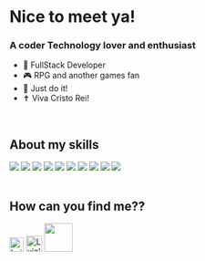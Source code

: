# Nice to meet ya! 

### A coder Technology lover and enthusiast

- 🚀 FullStack Developer  
- 🎮 RPG and another games fan
- 👊 Just do it! 
- ✝️ Viva Cristo Rei!
</br>

## About my skills
<img src="https://img.shields.io/static/v1?label=Delphi&message=100%&color=EE1F35&style=flat&logo=delphi"/> <img src="https://img.shields.io/static/v1?label=PHP&message=60%&color=777BB4&style=flat&logo=php"/>
<img src="https://img.shields.io/static/v1?label=C Sharp&message=60%&color=239120&style=flat&logo=C Sharp"/>
<img src="https://img.shields.io/static/v1?label=PostgreSQL&message=100%&color=336791&style=flat&logo=PostgreSQL"/>
<img src="https://img.shields.io/static/v1?label=GraphQL&message=40%&color=E10098&style=flat&logo=GraphQL"/>
<img src="https://img.shields.io/static/v1?label=SQLServer&message=70%&color=CC2927&style=flat&logo=SQLServer"/>
<img src="https://img.shields.io/static/v1?label=Oracle&message=70%&color=F80000&style=flat&logo=Oracle"/>
<img src="https://img.shields.io/static/v1?label=Docker&message=30%&color=2496ED&style=flat&logo=Docker"/>
<img src="https://img.shields.io/static/v1?label=HTML5&message=70%&color=E34F26&style=flat&logo=HTML5"/>
<img src="https://img.shields.io/static/v1?label=CSS3&message=70%&color=1572B6&style=flat&logo=CSS3"/>
</br>
</br>

## How can you find me?? 

<a align="left" href="https://www.linkedin.com/in/luizfelipetozatti/" target="_blank"><img alt="Luiz's Linkedin" src="https://emojis.slackmojis.com/emojis/images/1470343326/711/linkedin.png?1470343326" width="25"/></a>   <a href="mailto:luizfelipetozatti@hotmail.com"><img alt="Luiz's outlook account" src="https://upload.wikimedia.org/wikipedia/commons/thumb/b/b1/Outlook_hi-res_icon_%282019%29.svg/1200px-Outlook_hi-res_icon_%282019%29.svg.png" width="28"/></a>
<img src="https://simpleicons.org/icons/skype.svg" width="50" color="blue"/>
